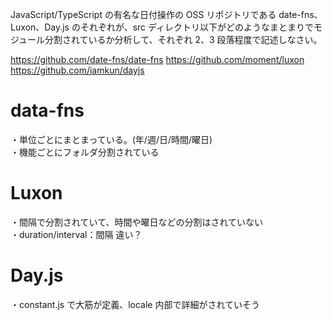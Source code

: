 JavaScript/TypeScript の有名な日付操作の OSS リポジトリである date-fns、Luxon、Day.js のそれぞれが、src ディレクトリ以下がどのようなまとまりでモジュール分割されているか分析して、それぞれ 2、3 段落程度で記述しなさい。

https://github.com/date-fns/date-fns
https://github.com/moment/luxon
https://github.com/iamkun/dayjs

# data-fns

・単位ごとにまとまっている。(年/週/日/時間/曜日)  
・機能ごとにフォルダ分割されている

# Luxon

・間隔で分割されていて、時間や曜日などの分割はされていない  
・duration/interval：間隔 違い？

# Day.js

・constant.js で大筋が定義、locale 内部で詳細がされていそう
